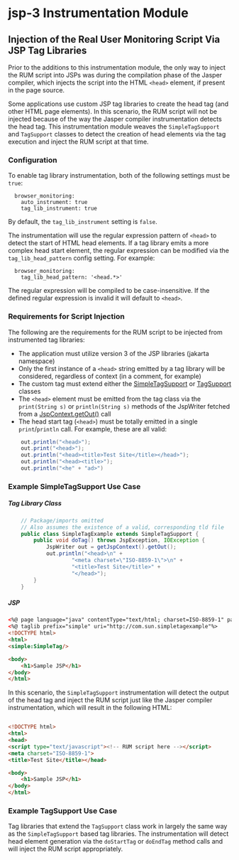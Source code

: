 # jsp-3 Instrumentation Module

## Injection of the Real User Monitoring Script Via JSP Tag Libraries
Prior to the additions to this instrumentation module, the only way to inject the RUM script into JSPs was during the 
compilation phase of the Jasper compiler, which injects the script into the HTML `<head>` element, if present in the page
source.

Some applications use custom JSP tag libraries to create the head tag (and other HTML page elements). In this scenario, the
RUM script will not be injected because of the way the Jasper compiler instrumentation detects the head tag. This
instrumentation module weaves the `SimpleTagSupport` and `TagSupport` classes to detect the creation of head elements via the
tag execution and inject the RUM script at that time.

### Configuration
To enable tag library instrumentation, both of the following settings must be `true`:
```
  browser_monitoring:
    auto_instrument: true
    tag_lib_instrument: true
```

By default, the `tag_lib_instrument` setting is `false`.

The instrumentation will use the regular expression pattern of `<head>` to detect the start of HTML head elements.
If a tag library emits a more complex head start element, the regular expression can be modified via the `tag_lib_head_pattern`
config setting. For example:
```
  browser_monitoring:
    tag_lib_head_pattern: '<head.*>'
```
The regular expression will be compiled to be case-insensitive. If the defined regular expression is invalid it will default to `<head>`.


### Requirements for Script Injection
The following are the requirements for the RUM script to be injected from instrumented tag libraries:
- The application must utilize version 3 of the JSP libraries (jakarta namespace)
- Only the first instance of a `<head>` string emitted by a tag library will be considered, regardless of context (in a comment, for example)
- The custom tag must extend either the [SimpleTagSupport](https://jakarta.ee/specifications/pages/3.0/apidocs/jakarta/servlet/jsp/tagext/simpletagsupport) or 
[TagSupport](https://jakarta.ee/specifications/pages/3.0/apidocs/jakarta/servlet/jsp/tagext/tagsupport) classes
- The `<head>` element must be emitted from the tag class via the `print(String s)` or `println(String s)` methods of the JspWriter
fetched from a [JspContext.getOut()](https://jakarta.ee/specifications/pages/3.0/apidocs/jakarta/servlet/jsp/jspcontext) call
- The head start tag (`<head>`) must be totally emitted in a single `print`/`println` call. For example, these are all valid:
```java
    out.println("<head>");
    out.print("<head>");
    out.println("<head><title>Test Site</title></head>");
    out.println("<head><title>");
    out.println("<he" + "ad>")
```

### Example SimpleTagSupport Use Case
##### Tag Library Class
```java
    // Package/imports omitted
    // Also assumes the existence of a valid, corresponding tld file
    public class SimpleTagExample extends SimpleTagSupport {
        public void doTag() throws JspException, IOException {
            JspWriter out = getJspContext().getOut();
            out.println("<head>\n" +
                    "<meta charset=\"ISO-8859-1\">\n" +
                    "<title>Test Site</title>" +
                    "</head>");
        }
    }
```

##### JSP
```html
<%@ page language="java" contentType="text/html; charset=ISO-8859-1" pageEncoding="ISO-8859-1"%>
<%@ taglib prefix="simple" uri="http://com.sun.simpletagexample"%>
<!DOCTYPE html>
<html>
<simple:SimpleTag/>

<body>
	<h1>Sample JSP</h1>
</body>
</html>
```

In this scenario, the `SimpleTagSupport` instrumentation will detect the output of the head tag and inject the RUM script
just like the Jasper compiler instrumentation, which will result in the following HTML:
```html

<!DOCTYPE html>
<html>
<head>
<script type="text/javascript"><!-- RUM script here --></script>
<meta charset="ISO-8859-1">
<title>Test Site</title></head>

<body>
    <h1>Sample JSP</h1>
</body>
</html>
```

### Example TagSupport Use Case
Tag libraries that extend the `TagSupport` class work in largely the same way as the `SimpleTagSupport` based tag libraries. The instrumentation 
will detect head element generation via the `doStartTag` or `doEndTag` method calls and will inject the RUM script appropriately.
